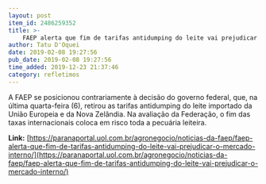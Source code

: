```yaml
---
layout: post
item_id: 2486259352
title: >-
    FAEP alerta que fim de tarifas antidumping do leite vai prejudicar o mercado interno
author: Tatu D'Oquei
date: 2019-02-08 19:27:56
pub_date: 2019-02-08 19:27:56
time_added: 2019-12-23 21:37:46
category: refletimos
---
```


A FAEP se posicionou contrariamente à decisão do governo federal, que, na última quarta-feira (6), retirou as tarifas antidumping do leite importado da União Europeia e da Nova Zelândia. Na avaliação da Federação, o fim das taxas internacionais coloca em risco toda a pecuária leiteira.

**Link:** [https://paranaportal.uol.com.br/agronegocio/noticias-da-faep/faep-alerta-que-fim-de-tarifas-antidumping-do-leite-vai-prejudicar-o-mercado-interno/](https://paranaportal.uol.com.br/agronegocio/noticias-da-faep/faep-alerta-que-fim-de-tarifas-antidumping-do-leite-vai-prejudicar-o-mercado-interno/)

